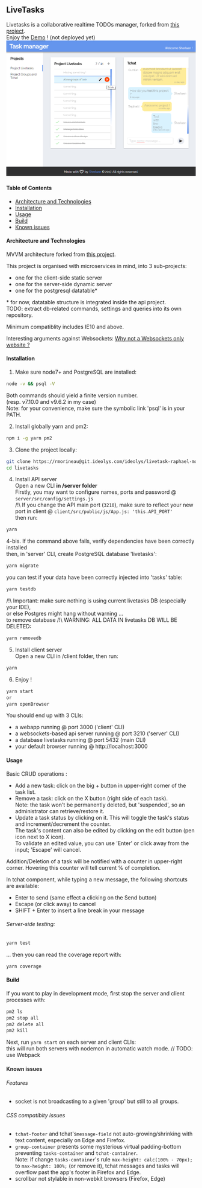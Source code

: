 ## LiveTasks

Livetasks is a collaborative realtime TODOs manager, forked from [this project](https://github.com/DonoSybrix/TodoList).  
Enjoy the [Demo]() ! (not deployed yet)  
![](https://github.com/Sharlaan/Livetasks/blob/master/Capture.png)

#### Table of Contents
- [Architecture and Technologies](#Architecture-and-Technologies)
- [Installation](#Installation)
- [Usage](#Usage)
- [Build](#Build)
- [Known issues](#Known-issues)


#### Architecture and Technologies
MVVM architecture forked from [this project](https://github.com/DonoSybrix/TodoList).

This project is organised with microservices in mind, into 3 sub-projects:
- one for the client-side static server
- one for the server-side dynamic server
- one for the postgresql datatable*

\* for now, datatable structure is integrated inside the api project.  
TODO: extract db-related commands, settings and queries into its own repository.

Minimum compatiblity includes IE10 and above.

Interesting arguments against Websockets: [Why not a Websockets only website ?](http://stackoverflow.com/questions/4852702/do-html-websockets-maintain-an-open-connection-for-each-client-does-this-scale)

#### Installation
1. Make sure node7+ and PostgreSQL are installed:
```sh
node -v && psql -V
```
Both commands should yield a finite version number.  
(resp. v7.10.0 and v9.6.2 in my case)  
Note: for your convenience, make sure the symbolic link 'psql' is in your PATH.  
  

2. Install globally yarn and pm2:  
```sh
npm i -g yarn pm2
```


3. Clone the project locally:
```sh
git clone https://rmorineau@git.ideolys.com/ideolys/livetask-raphael-morineau.git livetasks
cd livetasks
```


4. Install API server  
Open a new CLI __in /server folder__  
Firstly, you may want to configure names, ports and password @ `server/src/config/settings.js`  
/!\ If you change the API main port (`3210`), make sure to reflect your new port in client @ `client/src/public/js/App.js: 'this.API_PORT'`  
then run:
```sh
yarn
```
4-bis. If the command above fails, verify dependencies have been correctly installed  
then, in 'server' CLI, create PostgreSQL database 'livetasks':
```sh
yarn migrate
```
you can test if your data have been correctly injected into 'tasks' table:
```sh
yarn testdb
```

/!\ Important: make sure nothing is using current livetasks DB (especially your IDE),  
or else Postgres might hang without warning ...  
to remove database /!\ WARNING: ALL DATA IN livetasks DB WILL BE DELETED:
```sh
yarn removedb
```


5. Install client server  
Open a new CLI in /client folder, then run:
```sh
yarn
```


6. Enjoy !
```sh
yarn start
or
yarn openBrowser
```

You should end up with 3 CLIs:
- a webapp running @ port 3000 ('client' CLI)
- a websockets-based api server running @ port 3210 ('server' CLI)
- a database livetasks running @ port 5432 (main CLI)
- your default browser running @ http://localhost:3000


#### Usage
Basic CRUD operations :
- Add a new task: click on the big + button in upper-right corner of the task list.  
- Remove a task: click on the X button (right side of each task).  
Note: the task won't be permanently deleted, but 'suspended', so an administrator can retrieve/restore it.
- Update a task status by clicking on it. This will toggle the task's status and increment/decrement the counter.  
The task's content can also be edited by clicking on the edit button (pen icon next to X icon).  
To validate an edited value, you can use 'Enter' or click away from the input; 'Escape' will cancel.

Addition/Deletion of a task will be notified with a counter in upper-right corner.
Hovering this counter will tell current % of completion.

In tchat component, while typing a new message, the following shortcuts are available:
- Enter to send (same effect a clicking on the Send button)
- Escape (or click away) to cancel
- SHIFT + Enter to insert a line break in your message

###### Server-side testing:
```sh
yarn test
```
... then you can read the coverage report with:
```sh
yarn coverage
```


#### Build
If you want to play in development mode, first stop the server and client processes with:
```sh
pm2 ls
pm2 stop all
pm2 delete all
pm2 kill
```
Next, run `yarn start` on each server and client CLIs:  
this will run both servers with nodemon in automatic watch mode.
// TODO: use Webpack


#### Known issues
###### Features
- socket is not broadcasting to a given 'group' but still to all groups.

###### CSS compatibity issues
- `tchat-footer` and tchat's`message-field` not auto-growing/shrinking with text content, especially on Edge and Firefox.
- `group-container` presents some mysterious virtual padding-bottom preventing `tasks-container` and `tchat-container`.  
Note: if change `tasks-container`'s rule `max-height: calc(100% - 70px);` to `max-height: 100%;` (or remove it), tchat messages and tasks will overflow past the app's footer in Firefox and Edge.
- scrollbar not stylable in non-webkit browsers (Firefox, Edge)
